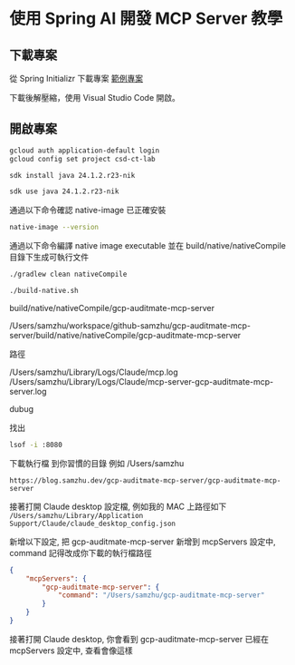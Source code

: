 # 使用 Spring AI 開發 MCP Server 教學

## 下載專案


從 Spring Initializr 下載專案 [範例專案](https://start.spring.io/#!type=gradle-project&language=java&platformVersion=3.4.4&packaging=jar&jvmVersion=21&groupId=io.github.samzhu&artifactId=gcp-auditmate-mcp-server&name=gcp-auditmate-mcp-server&description=Demo%20project%20for%20Spring%20Boot&packageName=io.github.samzhu.auditmate&dependencies=web,spring-ai-mcp-server,native,devtools,sbom-cyclone-dx)

下載後解壓縮，使用 Visual Studio Code 開啟。

## 開啟專案


``` bash
gcloud auth application-default login
gcloud config set project csd-ct-lab
```


``` bash
sdk install java 24.1.2.r23-nik

sdk use java 24.1.2.r23-nik
```

通過以下命令確認 native-image 已正確安裝
``` bash
native-image --version
```

通過以下命令編譯 native image executable 並在 build/native/nativeCompile 目錄下生成可執行文件
``` bash
./gradlew clean nativeCompile

./build-native.sh
```

build/native/nativeCompile/gcp-auditmate-mcp-server

/Users/samzhu/workspace/github-samzhu/gcp-auditmate-mcp-server/build/native/nativeCompile/gcp-auditmate-mcp-server



路徑

/Users/samzhu/Library/Logs/Claude/mcp.log
/Users/samzhu/Library/Logs/Claude/mcp-server-gcp-auditmate-mcp-server.log



dubug

找出
``` bash
lsof -i :8080
```

下載執行檔 到你習慣的目錄 例如 /Users/samzhu

```
https://blog.samzhu.dev/gcp-auditmate-mcp-server/gcp-auditmate-mcp-server
```

接著打開 Claude desktop 設定檔, 例如我的 MAC 上路徑如下 `/Users/samzhu/Library/Application Support/Claude/claude_desktop_config.json`

新增以下設定, 把 gcp-auditmate-mcp-server 新增到 mcpServers 設定中, command 記得改成你下載的執行檔路徑

``` json
{
    "mcpServers": {
        "gcp-auditmate-mcp-server": {
            "command": "/Users/samzhu/gcp-auditmate-mcp-server"
        }
    }
}
```

接著打開 Claude desktop, 你會看到 gcp-auditmate-mcp-server 已經在 mcpServers 設定中, 查看會像這樣

